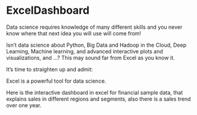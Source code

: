 # ExcelDashboard
Data science requires knowledge of many different skills and you never know where that next idea you will use will come from!

Isn’t data science about Python, Big Data and Hadoop in the Cloud, Deep Learning, Machine learning, and advanced interactive plots and visualizations, and …? 
This may sound far from Excel as you know it.

It’s time to straighten up and admit:

Excel is a powerful tool for data science.

Here is the interactive dashboard in excel for financial sample data, that explains sales in different regions and segments, also there is a sales trend over one year.

